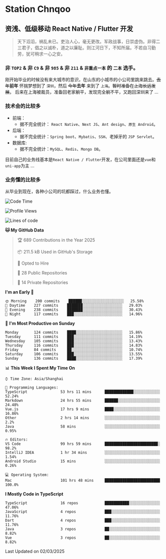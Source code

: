 # Station Chnqoo

## 资浅、低级移动 React Native / Flutter 开发

> 天下滔滔，祸乱未已。吏治人心，毫无更改。军政战事，日崇虚伪。非得二三君子，倡之以诚朴，道之以廉耻。则江河日下，不知所届。不若自习勤劳，犹可稍求一心之安。

### 非 `TOP2` & 非 `C9` & 非 `985` & 非 `211` & `非重点一本` 的 `二本` 选手。

刚开始毕业的时候没有来大城市的意识，在山东的小城市的小公司里跳来跳去。~~去年~~**前年** 怀揣梦想到了 `深圳`，然后 ~~今年~~**去年** 来到了 `上海`。~~暂时准备在上海长远发展~~。
后来在上海被裁员，准备回老家躺平，发现完全躺不平，又跑回深圳来了 ...

### 技术会的比较多

- 前端：
  - 据不完全统计： `React Native`、`Next JS`、`Ant design`、`原生 Android`。
- 后端：
  - 据不完全统计：`Spring boot`、`Mybatis`、`SSH`、老掉牙的 `JSP Servlet`。
- 数据库:
  - 据不完全统计：`MySQL`、`Redis`、`Mongo DB`。

目前自己的业务线基本是`React Native / Flutter`开发，在公司里面还是`vue`和`uni-app`为主 ...

### 业务懂的比较多

从毕业到现在，各种小公司的坑都踩过，什么业务也懂。

<!--START_SECTION:waka-->
![Code Time](http://img.shields.io/badge/Code%20Time-7%2C814%20hrs%2012%20mins-blue)

![Profile Views](http://img.shields.io/badge/Profile%20Views-0-blue)

![Lines of code](https://img.shields.io/badge/From%20Hello%20World%20I%27ve%20Written-288%20Thousand%20lines%20of%20code-blue)

**🐱 My GitHub Data** 

> 🏆 689 Contributions in the Year 2025
 > 
> 📦 211.5 kB Used in GitHub's Storage 
 > 
> 💼 Opted to Hire
 > 
> 📜 28 Public Repositories 
 > 
> 🔑 14 Private Repositories  
 > 
**I'm an Early 🐤** 

```text
🌞 Morning    200 commits    ██████░░░░░░░░░░░░░░░░░░░   25.58% 
🌆 Daytime    227 commits    ███████░░░░░░░░░░░░░░░░░░   29.03% 
🌃 Evening    238 commits    ███████░░░░░░░░░░░░░░░░░░   30.43% 
🌙 Night      117 commits    ███░░░░░░░░░░░░░░░░░░░░░░   14.96%

```
📅 **I'm Most Productive on Sunday** 

```text
Monday       124 commits    ████░░░░░░░░░░░░░░░░░░░░░   15.86% 
Tuesday      111 commits    ███░░░░░░░░░░░░░░░░░░░░░░   14.19% 
Wednesday    105 commits    ███░░░░░░░░░░░░░░░░░░░░░░   13.43% 
Thursday     116 commits    ███░░░░░░░░░░░░░░░░░░░░░░   14.83% 
Friday       84 commits     ██░░░░░░░░░░░░░░░░░░░░░░░   10.74% 
Saturday     106 commits    ███░░░░░░░░░░░░░░░░░░░░░░   13.55% 
Sunday       136 commits    ████░░░░░░░░░░░░░░░░░░░░░   17.39%

```


📊 **This Week I Spent My Time On** 

```text
⌚︎ Time Zone: Asia/Shanghai

💬 Programming Languages: 
TypeScript               53 hrs 11 mins      █████████████░░░░░░░░░░░░   52.24% 
Markdown                 24 hrs 55 mins      ██████░░░░░░░░░░░░░░░░░░░   24.48% 
Vue.js                   17 hrs 9 mins       ████░░░░░░░░░░░░░░░░░░░░░   16.86% 
Other                    2 hrs 14 mins       ░░░░░░░░░░░░░░░░░░░░░░░░░   2.2% 
Java                     58 mins             ░░░░░░░░░░░░░░░░░░░░░░░░░   0.95%

🔥 Editors: 
VS Code                  99 hrs 59 mins      ████████████████████████░   98.2% 
IntelliJ IDEA            1 hr 34 mins        ░░░░░░░░░░░░░░░░░░░░░░░░░   1.54% 
Android Studio           15 mins             ░░░░░░░░░░░░░░░░░░░░░░░░░   0.26%

💻 Operating System: 
Mac                      101 hrs 48 mins     █████████████████████████   100.0%

```

**I Mostly Code in TypeScript** 

```text
TypeScript               16 repos            ███████████░░░░░░░░░░░░░░   47.06% 
JavaScript               4 repos             ███░░░░░░░░░░░░░░░░░░░░░░   11.76% 
Dart                     4 repos             ███░░░░░░░░░░░░░░░░░░░░░░   11.76% 
Java                     3 repos             ██░░░░░░░░░░░░░░░░░░░░░░░   8.82% 
Vue                      3 repos             ██░░░░░░░░░░░░░░░░░░░░░░░   8.82%

```



 Last Updated on 02/03/2025
<!--END_SECTION:waka-->

<!---
ChenqiaoStation/ChenqiaoStation is a ✨ special ✨ repository because its `README.md` (this file) appears on your GitHub profile.
You can click the Preview link to take a look at your changes.
--->
